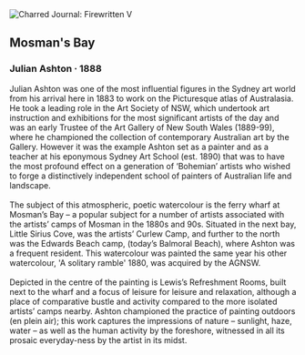 <div class="artwork-of-the-day">
  <div class="container">
    <div class="img-wrapper">
      <img
        src="https://uploads2.wikiart.org/images/julian-ashton/mosman-s-bay-1888.jpg!Large.jpg"
        alt="Charred Journal: Firewritten V" />
    </div>
    <div class="artwork-detail">
      <div class="artwork-origin"> 
        <h2 class="artwork-name">Mosman's Bay</h2>
        <h3 class="artist">
          Julian Ashton
                    ·  1888
        </h3>
      </div>
      <p class="description">
        <span class="artwork-description-text ng-binding" ng-bind-html="viewModel.ArtworkOfTheDay.Description | unsafe">Julian Ashton was one of the most influential figures in the Sydney art world from his arrival here in 1883 to work on the Picturesque atlas of Australasia. He took a leading role in the Art Society of NSW, which undertook art instruction and exhibitions for the most significant artists of the day and was an early Trustee of the Art Gallery of New South Wales (1889-99), where he championed the collection of contemporary Australian art by the Gallery. However it was the example Ashton set as a painter and as a teacher at his eponymous Sydney Art School (est. 1890) that was to have the most profound effect on a generation of ‘Bohemian’ artists who wished to forge a distinctively independent school of painters of Australian life and landscape.
<br>
<br>The subject of this atmospheric, poetic watercolour is the ferry wharf at Mosman’s Bay – a popular subject for a number of artists associated with the artists’ camps of Mosman in the 1880s and 90s. Situated in the next bay, Little Sirius Cove, was the artists’ Curlew Camp, and further to the north was the Edwards Beach camp, (today’s Balmoral Beach), where Ashton was a frequent resident. This watercolour was painted the same year his other watercolour, 'A solitary ramble' 1880, was acquired by the AGNSW.
<br>
<br>Depicted in the centre of the painting is Lewis’s Refreshment Rooms, built next to the wharf and a focus of leisure for leisure and relaxation, although a place of comparative bustle and activity compared to the more isolated artists’ camps nearby. Ashton championed the practice of painting outdoors (en plein air); this work captures the impressions of nature – sunlight, haze, water – as well as the human activity by the foreshore, witnessed in all its prosaic everyday-ness by the artist in its midst.</span>
                        <div class="text-shadow-container" ng-show="showShadow" style=""></div>
      </p>
    </div>
  </div>

</div>
